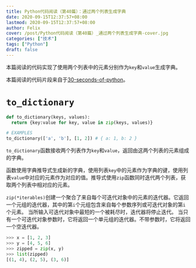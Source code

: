 ```yaml
---
title: Python代码阅读（第40篇）：通过两个列表生成字典
date: 2020-09-15T12:37:57+08:00
lastmod: 2020-09-15T12:37:57+08:00
author: Felix
cover: /post/Python代码阅读（第40篇）_通过两个列表生成字典-cover.jpg
categories: ["技术"]
tags: ["Python"]
draft: false
---
```


本篇阅读的代码实现了使用两个列表中的元素分别作为`key`和`value`生成字典。

本篇阅读的代码片段来自于[30-seconds-of-python](https://github.com/30-seconds/30-seconds-of-python)。

<!--more-->

# `to_dictionary`

```python
def to_dictionary(keys, values):
  return {key:value for key, value in zip(keys, values)}

# EXAMPLES
to_dictionary(['a', 'b'], [1, 2]) # { a: 1, b: 2 }
```

`to_dictionary`函数接收两个列表作为`key`和`value`，返回由这两个列表的元素组成的字典。

函数使用字典推导式生成新的字典，使用列表`key`中的元素作为字典的键，使用列表`value`中对应的元素作为对应的值。推导式使用`zip`函数同时迭代两个列表，获取两个列表中相对应的元素。

`zip(*iterables)`创建一个聚合了来自每个可迭代对象中的元素的迭代器。它返回一个元组的迭代器，其中的第`i`个元组包含来自每个参数序列或可迭代对象的第`i`个元素。 当所输入可迭代对象中最短的一个被耗尽时，迭代器将停止迭代。 当只有一个可迭代对象参数时，它将返回一个单元组的迭代器。不带参数时，它将返回一个空迭代器。

```python
>>> x = [1, 2, 3]
>>> y = [4, 5, 6]
>>> zipped = zip(x, y)
>>> list(zipped)
[(1, 4), (2, 5), (3, 6)]
```

